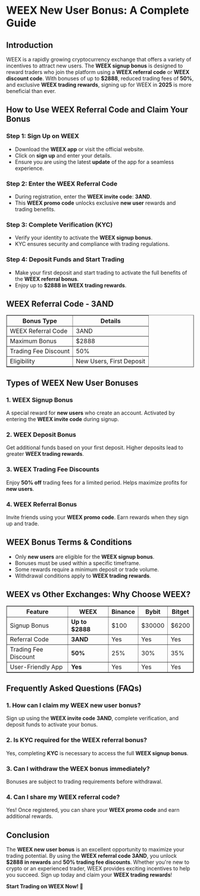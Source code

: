 <h1>WEEX New User Bonus: A Complete Guide</h1>
<h2>Introduction</h2>
<p>WEEX is a rapidly growing cryptocurrency exchange that offers a variety of incentives to attract new users. The <strong>WEEX signup bonus</strong> is designed to reward traders who join the platform using a <strong>WEEX referral code</strong> or <strong>WEEX discount code</strong>. With bonuses of up to <strong>$2888</strong>, reduced trading fees of <strong>50%</strong>, and exclusive <strong>WEEX trading rewards</strong>, signing up for WEEX in <strong>2025</strong> is more beneficial than ever.</p>

<h2>How to Use WEEX Referral Code and Claim Your Bonus</h2>

<h3>Step 1: Sign Up on WEEX</h3>
<ul>
    <li>Download the <strong>WEEX app</strong> or visit the official website.</li>
    <li>Click on <strong>sign up</strong> and enter your details.</li>
    <li>Ensure you are using the latest <strong>update</strong> of the app for a seamless experience.</li>
</ul>

<h3>Step 2: Enter the WEEX Referral Code</h3>
<ul>
    <li>During registration, enter the <strong>WEEX invite code</strong>: <strong>3AND</strong>.</li>
    <li>This <strong>WEEX promo code</strong> unlocks exclusive <strong>new user</strong> rewards and trading benefits.</li>
</ul>

<h3>Step 3: Complete Verification (KYC)</h3>
<ul>
    <li>Verify your identity to activate the <strong>WEEX signup bonus</strong>.</li>
    <li>KYC ensures security and compliance with trading regulations.</li>
</ul>

<h3>Step 4: Deposit Funds and Start Trading</h3>
<ul>
    <li>Make your first deposit and start trading to activate the full benefits of the <strong>WEEX referral bonus</strong>.</li>
    <li>Enjoy up to <strong>$2888 in WEEX trading rewards</strong>.</li>
</ul>

<h2>WEEX Referral Code - 3AND</h2>
<table border="1">
    <tr>
        <th>Bonus Type</th>
        <th>Details</th>
    </tr>
    <tr>
        <td>WEEX Referral Code</td>
        <td>3AND</td>
    </tr>
    <tr>
        <td>Maximum Bonus</td>
        <td>$2888</td>
    </tr>
    <tr>
        <td>Trading Fee Discount</td>
        <td>50%</td>
    </tr>
    <tr>
        <td>Eligibility</td>
        <td>New Users, First Deposit</td>
    </tr>
</table>

<h2>Types of WEEX New User Bonuses</h2>

<h3>1. WEEX Signup Bonus</h3>
<p>A special reward for <strong>new users</strong> who create an account. Activated by entering the <strong>WEEX invite code</strong> during signup.</p>

<h3>2. WEEX Deposit Bonus</h3>
<p>Get additional funds based on your first deposit. Higher deposits lead to greater <strong>WEEX trading rewards</strong>.</p>

<h3>3. WEEX Trading Fee Discounts</h3>
<p>Enjoy <strong>50% off</strong> trading fees for a limited period. Helps maximize profits for <strong>new users</strong>.</p>

<h3>4. WEEX Referral Bonus</h3>
<p>Invite friends using your <strong>WEEX promo code</strong>. Earn rewards when they sign up and trade.</p>

<h2>WEEX Bonus Terms & Conditions</h2>
<ul>
    <li>Only <strong>new users</strong> are eligible for the <strong>WEEX signup bonus</strong>.</li>
    <li>Bonuses must be used within a specific timeframe.</li>
    <li>Some rewards require a minimum deposit or trade volume.</li>
    <li>Withdrawal conditions apply to <strong>WEEX trading rewards</strong>.</li>
</ul>

<h2>WEEX vs Other Exchanges: Why Choose WEEX?</h2>
<table border="1">
    <tr>
        <th>Feature</th>
        <th>WEEX</th>
        <th>Binance</th>
        <th>Bybit</th>
        <th>Bitget</th>
    </tr>
    <tr>
        <td>Signup Bonus</td>
        <td><strong>Up to $2888</strong></td>
        <td>$100</td>
        <td>$30000</td>
        <td>$6200</td>
    </tr>
    <tr>
        <td>Referral Code</td>
        <td><strong>3AND</strong></td>
        <td>Yes</td>
        <td>Yes</td>
        <td>Yes</td>
    </tr>
    <tr>
        <td>Trading Fee Discount</td>
        <td><strong>50%</strong></td>
        <td>25%</td>
        <td>30%</td>
        <td>35%</td>
    </tr>
    <tr>
        <td>User-Friendly App</td>
        <td><strong>Yes</strong></td>
        <td>Yes</td>
        <td>Yes</td>
        <td>Yes</td>
    </tr>
</table>

<h2>Frequently Asked Questions (FAQs)</h2>

<h3>1. How can I claim my WEEX new user bonus?</h3>
<p>Sign up using the <strong>WEEX invite code</strong> <strong>3AND</strong>, complete verification, and deposit funds to activate your bonus.</p>

<h3>2. Is KYC required for the WEEX referral bonus?</h3>
<p>Yes, completing <strong>KYC</strong> is necessary to access the full <strong>WEEX signup bonus</strong>.</p>

<h3>3. Can I withdraw the WEEX bonus immediately?</h3>
<p>Bonuses are subject to trading requirements before withdrawal.</p>

<h3>4. Can I share my WEEX referral code?</h3>
<p>Yes! Once registered, you can share your <strong>WEEX promo code</strong> and earn additional rewards.</p>

<h2>Conclusion</h2>
<p>The <strong>WEEX new user bonus</strong> is an excellent opportunity to maximize your trading potential. By using the <strong>WEEX referral code 3AND</strong>, you unlock <strong>$2888 in rewards</strong> and <strong>50% trading fee discounts</strong>. Whether you're new to crypto or an experienced trader, WEEX provides exciting incentives to help you succeed. Sign up today and claim your <strong>WEEX trading rewards</strong>!</p>

<p><strong>Start Trading on WEEX Now! 🚀</strong></p>
